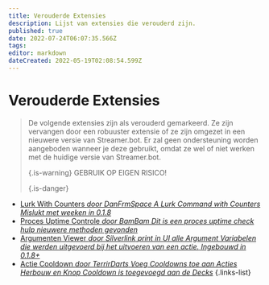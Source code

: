 ```yaml
---
title: Verouderde Extensies
description: Lijst van extensies die verouderd zijn.
published: true
date: 2022-07-24T06:07:35.566Z
tags:
editor: markdown
dateCreated: 2022-05-19T02:08:54.599Z
---
```


# Verouderde Extensies
> De volgende extensies zijn als verouderd gemarkeerd.  Ze zijn vervangen door een robuuster extensie of ze zijn omgezet in een nieuwere versie van Streamer.bot. Er zal geen ondersteuning worden aangeboden wanneer je deze gebruikt, omdat ze wel of niet werken met de huidige versie van Streamer.bot. 
> 
> {.is-warning}
> GEBRUIK OP EIGEN RISICO! 
> 
> {.is-danger}

* [Lurk With Counters *door DanFrmSpace* *A Lurk Command with Counters* *Mislukt met weeken in 0.1.8*](/depreciated/lurk-command-with-counters)
* [Proces Uptime Controle *door BamBam* *Dit is een proces uptime check hulp* *nieuwere methoden gevonden*](/depreciated/process-uptime-checking)
* [Argumenten Viewer *door Silverlink* *print in UI alle Argument Variabelen die werden uitgevoerd bij het uitvoeren van een actie.* *Ingebouwd in 0.1.8+*](/depreciated/arguments-viewer)
* [Actie Cooldown *door TerrirDarts* *Voeg Cooldowns toe aan Acties* *Herbouw en Knop Cooldown is toegevoegd aan de Decks*](/depreciated/actions-cooldown)
{.links-list}
